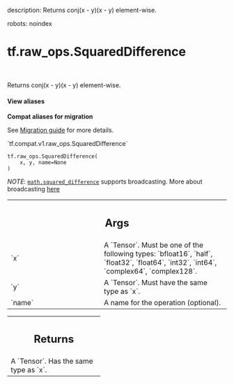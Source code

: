 description: Returns conj(x - y)(x - y) element-wise.

robots: noindex

# tf.raw_ops.SquaredDifference

<!-- Insert buttons and diff -->

<table class="tfo-notebook-buttons tfo-api nocontent" align="left">

</table>



Returns conj(x - y)(x - y) element-wise.

<section class="expandable">
  <h4 class="showalways">View aliases</h4>
  <p>
<b>Compat aliases for migration</b>
<p>See
<a href="https://www.tensorflow.org/guide/migrate">Migration guide</a> for
more details.</p>
<p>`tf.compat.v1.raw_ops.SquaredDifference`</p>
</p>
</section>

<pre class="devsite-click-to-copy prettyprint lang-py tfo-signature-link">
<code>tf.raw_ops.SquaredDifference(
    x, y, name=None
)
</code></pre>



<!-- Placeholder for "Used in" -->

*NOTE*: <a href="../../tf/math/squared_difference.md"><code>math.squared_difference</code></a> supports broadcasting. More about broadcasting
[here](http://docs.scipy.org/doc/numpy/user/basics.broadcasting.html)

<!-- Tabular view -->
 <table class="responsive fixed orange">
<colgroup><col width="214px"><col></colgroup>
<tr><th colspan="2"><h2 class="add-link">Args</h2></th></tr>

<tr>
<td>
`x`
</td>
<td>
A `Tensor`. Must be one of the following types: `bfloat16`, `half`, `float32`, `float64`, `int32`, `int64`, `complex64`, `complex128`.
</td>
</tr><tr>
<td>
`y`
</td>
<td>
A `Tensor`. Must have the same type as `x`.
</td>
</tr><tr>
<td>
`name`
</td>
<td>
A name for the operation (optional).
</td>
</tr>
</table>



<!-- Tabular view -->
 <table class="responsive fixed orange">
<colgroup><col width="214px"><col></colgroup>
<tr><th colspan="2"><h2 class="add-link">Returns</h2></th></tr>
<tr class="alt">
<td colspan="2">
A `Tensor`. Has the same type as `x`.
</td>
</tr>

</table>

